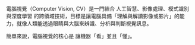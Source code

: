 
電腦視覺（Computer Vision, CV）是一門結合 人工智慧、影像處理、模式識別與深度學習 的跨領域技術，目標是讓電腦具備「理解與解讀影像或影片」的能力，就像人類能透過眼睛與大腦來辨識、分析與判斷視覺訊息。

簡單來說，電腦視覺的核心是 讓機器「看」並且「懂」。
